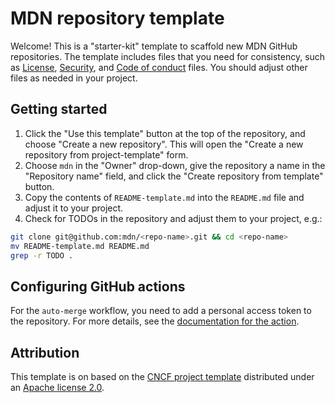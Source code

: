 # MDN repository template

Welcome! This is a "starter-kit" template to scaffold new MDN GitHub repositories.
The template includes files that you need for consistency, such as [License](https://github.com/mdn/project-template/blob/main/LICENSE.md), [Security](https://github.com/mdn/project-template/blob/main/SECURITY.md), and [Code of conduct](https://github.com/mdn/project-template/blob/main/CODE_OF_CONDUCT.md) files.
You should adjust other files as needed in your project.

## Getting started

1. Click the "Use this template" button at the top of the repository, and choose "Create a new repository".
   This will open the "Create a new repository from project-template" form.
2. Choose `mdn` in the "Owner" drop-down, give the repository a name in the "Repository name" field, and click the "Create repository from template" button.
3. Copy the contents of `README-template.md` into the `README.md` file and adjust it to your project.
4. Check for TODOs in the repository and adjust them to your project, e.g.:

```bash
git clone git@github.com:mdn/<repo-name>.git && cd <repo-name>
mv README-template.md README.md
grep -r TODO .
```

## Configuring GitHub actions

For the `auto-merge` workflow, you need to add a personal access token to the repository.
For more details, see the [documentation for the action](https://github.com/mdn/workflows#auto-merge).

## Attribution

This template is on based on the [CNCF project template](https://github.com/cncf/project-template) distributed under an [Apache license 2.0](https://github.com/cncf/project-template/blob/main/LICENSE).
